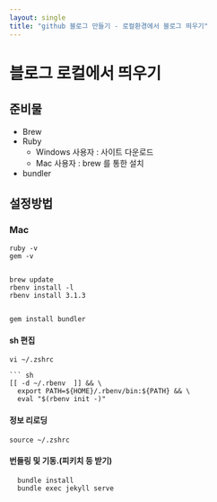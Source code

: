 ```yaml
---
layout: single
title: "github 블로그 만들기 - 로컬환경에서 블로그 띄우기"
---
```


# 블로그 로컬에서 띄우기
## 준비물
- Brew
- Ruby 
  - Windows 사용자 : 사이트 다운로드
  - Mac 사용자 : brew 를 통한 설치
- bundler

## 설정방법
### Mac
```
ruby -v
gem -v


brew update
rbenv install -l
rbenv install 3.1.3


gem install bundler

```

#### sh 편집
```
vi ~/.zshrc

``` sh
[[ -d ~/.rbenv  ]] && \
  export PATH=${HOME}/.rbenv/bin:${PATH} && \
  eval "$(rbenv init -)"
```

#### 정보 리로딩
``` 
source ~/.zshrc
```

#### 번들링 및 기동.(피키치 등 받기)
```
  bundle install
  bundle exec jekyll serve
```